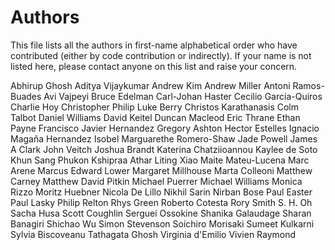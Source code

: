 # Authors

This file lists all the authors in first-name alphabetical order who have
contributed (either by code contribution or indirectly). If your name is not
listed here, please contact anyone on this list and raise your concern.

Abhirup Ghosh
Aditya Vijaykumar
Andrew Kim
Andrew Miller
Antoni Ramos-Buades
Avi Vajpeyi
Bruce Edelman
Carl-Johan Haster
Cecilio Garcia-Quiros
Charlie Hoy
Christopher Philip Luke Berry
Christos Karathanasis
Colm Talbot
Daniel Williams
David Keitel
Duncan Macleod
Eric Thrane
Ethan Payne
Francisco Javier Hernandez
Gregory Ashton
Hector Estelles
Ignacio Magaña Hernandez
Isobel Marguarethe Romero-Shaw
Jade Powell
James A Clark
John Veitch
Joshua Brandt
Katerina Chatziioannou
Kaylee de Soto
Khun Sang Phukon
Kshipraa Athar
Liting Xiao
Maite Mateu-Lucena
Marc Arene
Marcus Edward Lower
Margaret Millhouse
Marta Colleoni
Matthew Carney
Matthew David Pitkin
Michael Puerrer
Michael Williams
Monica Rizzo
Moritz Huebner
Nicola De Lillo
Nikhil Sarin
Nirban Bose
Paul Easter
Paul Lasky
Philip Relton
Rhys Green
Roberto Cotesta
Rory Smith
S. H. Oh
Sacha Husa
Scott Coughlin
Serguei Ossokine
Shanika Galaudage
Sharan Banagiri
Shichao Wu
Simon Stevenson
Soichiro Morisaki
Sumeet Kulkarni
Sylvia Biscoveanu
Tathagata Ghosh
Virginia d'Emilio
Vivien Raymond
